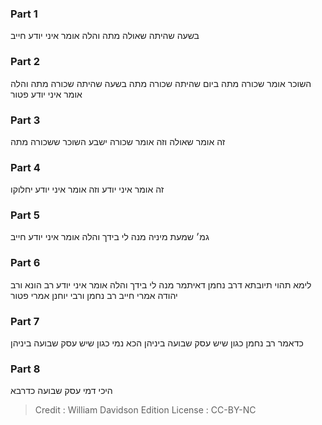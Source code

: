 
### Part 1
בשעה שהיתה שאולה מתה והלה אומר איני יודע חייב

### Part 2
השוכר אומר שכורה מתה ביום שהיתה שכורה מתה בשעה שהיתה שכורה מתה והלה אומר איני יודע פטור

### Part 3
זה אומר שאולה וזה אומר שכורה ישבע השוכר ששכורה מתה

### Part 4
זה אומר איני יודע וזה אומר איני יודע יחלוקו

### Part 5
גמ׳ שמעת מיניה מנה לי בידך והלה אומר איני יודע חייב

### Part 6
לימא תהוי תיובתא דרב נחמן דאיתמר מנה לי בידך והלה אומר איני יודע רב הונא ורב יהודה אמרי חייב רב נחמן ורבי יוחנן אמרי פטור

### Part 7
כדאמר רב נחמן כגון שיש עסק שבועה ביניהן הכא נמי כגון שיש עסק שבועה ביניהן

### Part 8
היכי דמי עסק שבועה כדרבא

>Credit : William Davidson Edition
>License : CC-BY-NC